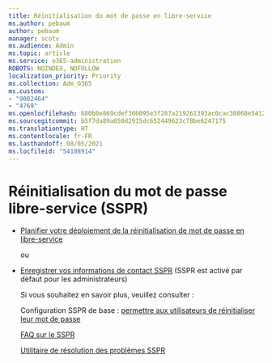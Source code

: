```yaml
---
title: Réinitialisation du mot de passe en libre-service
ms.author: pebaum
author: pebaum
manager: scotv
ms.audience: Admin
ms.topic: article
ms.service: o365-administration
ROBOTS: NOINDEX, NOFOLLOW
localization_priority: Priority
ms.collection: Adm_O365
ms.custom:
- "9002464"
- "4769"
ms.openlocfilehash: 680b0e869cdef360095e3f287a219261393ac0cac30868e541219de3485f0921
ms.sourcegitcommit: b5f7da89a650d2915dc652449623c78be6247175
ms.translationtype: HT
ms.contentlocale: fr-FR
ms.lasthandoff: 08/05/2021
ms.locfileid: "54108914"
---
```

# <a name="self-service-password-reset-sspr"></a>Réinitialisation du mot de passe libre-service (SSPR)

- [Planifier votre déploiement de la réinitialisation de mot de passe en libre-service](https://go.microsoft.com/fwlink/?linkid=2142944)  

    ou
- [Enregistrer vos informations de contact SSPR](https://mysignins.microsoft.com/security-info) (SSPR est activé par défaut pour les administrateurs)

    Si vous souhaitez en savoir plus, veuillez consulter :

    Configuration SSPR de base : [permettre aux utilisateurs de réinitialiser leur mot de passe](/microsoft-365/admin/add-users/let-users-reset-passwords)

    [FAQ sur le SSPR](/azure/active-directory/authentication/active-directory-passwords-faq)

    [Utilitaire de résolution des problèmes SSPR](/azure/active-directory/authentication/active-directory-passwords-troubleshoot)
